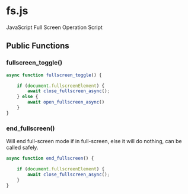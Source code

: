 # fs.js
JavaScript Full Screen Operation Script

## Public Functions

### fullscreen_toggle()

```JavaScript
async function fullscreen_toggle() {

    if (document.fullscreenElement) {
        await close_fullscreen_async();
    } else {
        await open_fullscreen_async()
    }
}
```

### end_fullscreen()

Will end full-screen mode if in full-screen, else it will do nothing, can be called safely.

```JavaScript
async function end_fullscreen() {

    if (document.fullscreenElement) {
        await close_fullscreen_async();
    }
}
```
